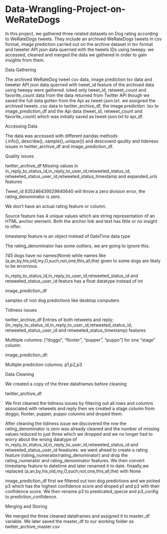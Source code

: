 # Data-Wrangling-Project-on-WeRateDogs
In this project, we gathered three related datasets on Dog rating according to WeRateDogs tweets. They include an archived WeRateDogs tweets in csv format, image prediction carried out on the archive dataset in tsv format and tweeter API json data querried with the tweets IDs using tweepy. we accessed, cleaned and merged the data we gathered in order to gain insights from them.

Data Gathering

The archived WeRateDog tweet csv data, image prediction tsv data and tweeter API json data querried with tweet_id feature of the archived data using tweepy were gathered. icked only tweet_id, retweet_count and favorite_count data from the data returned from Twitter API though we saved the full data gotten from the Api as tweet-json.txt. we assigned the archived tweets .csv data to twitter_archive_df, the image prediction .tsv to image_prediction_df and the Api data (tweet_id, retweet_count and favorite_count) which was initially saved as tweet-json.txt to api_df.

Accessing Data

The data was accessed with different pandas methods (.info(),.describe(),.sample(),.unique()) and descoverd qaulity and tideness issues in twitter_archive_df and image_prediction_df.

Quality issues

twitter_archive_df
Missing values in in_reply_to_status_id,in_reply_to_user_id,retweeted_status_id, retweeted_status_user_id,retweeted_status_timestamp and expanded_urls features

Tweet_id 835246439529840640 will throw a zero division error, the rating_denominator is zero.

We don't have an actual rating feature or column.

Source feature has 4 unique values which are string representation of an HTML anchor element. Both the anchor link and text has little or no insight to offer.

timestamp feature is an object instead of DateTime data type

The rating_denominator has some outliers, we are going to ignore this.

745 dogs have no names(None) while names like (a,an,by,his,old,my,O,such,not,one,this,all,the) given to some dogs are likely to be errornous

in_reply_to_status_id,in_reply_to_user_id,retweeted_status_id and retweeted_status_user_id featurs has a float datatype instead of int

image_prediction_df

samples of non dog predictions like desktop computers

Tidiness issues

twitter_archive_df
Entries of both retweets and reply; (in_reply_to_status_id,in_reply_to_user_id,retweeted_status_id, retweeted_status_user_id and retweeted_status_timestamp) features

Multtiple columns: [“doggo”, “flooter”, “pupper”, “puppo”] for one “stage” column

image_prediction_df:

Multiple prediction columns; p1,p2,p3

Data Cleaning

We created a copy of the three dataframes before cleaning

twitter_archive_df

We first cleaned the tidiness issues by filtering out all rows and columns associated with retweets and reply then we created a stage column from doggo, flooter, pupper, puppo colunms and droped them.

After cleaning the tidiness issue we discovered the row the rating_denominator is zero was already cleaned and the number of missing values reduced to just three which we dropped and we no longer had to worry about the wrong datatype of in_reply_to_status_id,in_reply_to_user_id,retweeted_status_id and retweeted_status_user_id feaatures. we went ahead to create a rating feature (rating_numerator/rating_denominator) and drop the rating_numerator and rating_denominator features. We then convert timestamp feature to datetime and later renamed it to date. finaally,we replaced (a,an,by,his,old,my,O,such,not,one,this,all,the) with None

image_prediction_df
first we filtered out non dog predictions and we picked p3 which has the highest confidence score and droped p1 and p3 with their confidence score. We then rename p3 to predicated_specie and p3_config to prediction_confidence.

Merging and Storing

We merged the three cleaned dataframes and assigned it to master_df variable. We later saved the master_df to our working folder as twitter_archive_master.csv

